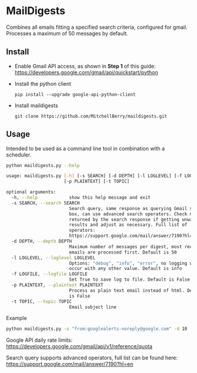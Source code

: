 # MailDigests

Combines all emails fitting a specified search criteria, configured for gmail. Processes a maximum of 50 messages by default.

## Install
* Enable Gmail API access, as shown in **Step 1** of this guide:
https://developers.google.com/gmail/api/quickstart/python

* Install the python client 
    ```shell
    pip install --upgrade google-api-python-client
    ```
* Install maildigests
    ```shell
    git clone https://github.com/MitchellBerry/maildigests.git
    ```
## Usage

Intended to be used as a command line tool in combination with a scheduler.
```bash
python maildigests.py --help

usage: maildigests.py [-h] [-s SEARCH] [-d DEPTH] [-l LOGLEVEL] [-f LOGFILE]
                      [-p PLAINTEXT] [-t TOPIC]

optional arguments:
  -h, --help            show this help message and exit
  -s SEARCH, --search SEARCH
                        Search query, same response as querying Gmail search
                        box, can use advanced search operators. Check messages
                        returned by the search response if getting unwanted
                        results and adjust as necessary. Full list of
                        operators:
                        https://support.google.com/mail/answer/7190?hl=en
  -d DEPTH, --depth DEPTH
                        Maximum number of messages per digest, most recent
                        emails are processed first. Default is 50
  -l LOGLEVEL, --loglevel LOGLEVEL
                        Options: "debug", "info", "error", no logging will
                        occur with any other value. Default is info
  -f LOGFILE, --logfile LOGFILE
                        Set True to save log to file. Default is False
  -p PLAINTEXT, --plaintext PLAINTEXT
                        Process as plain text email instead of html. Default
                        is False
  -t TOPIC, --topic TOPIC
                        Email subject line
```

Example

```bash
python maildigests.py -s "from:googlealerts-noreply@google.com" -d 10 -t "Alerts Digest"
```
Google API daily rate limits: https://developers.google.com/gmail/api/v1/reference/quota

Search query supports advanced operators, full list can be found here: https://support.google.com/mail/answer/7190?hl=en



